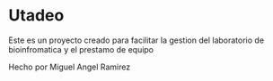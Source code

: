 # Utadeo 


Este es un proyecto creado para facilitar la gestion del laboratorio de bioinfromatica y el prestamo de equipo


Hecho por Miguel Angel Ramirez

